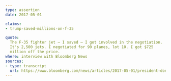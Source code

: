 ```yaml
---
type: assertion
date: 2017-05-01

claims:
- trump-saved-millions-on-f-35

quote:
  The F-35 fighter jet — I saved — I got involved in the negotiation.
  It's 2,500 jets. I negotiated for 90 planes, lot 10. I got $725
  million off the price.
where: interview with Bloomberg News
sources:
- type: transcript
  url: https://www.bloomberg.com/news/articles/2017-05-01/president-donald-trump-interviewed-by-bloomberg-news-transcript
---
```

